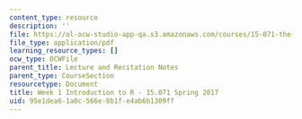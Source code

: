 ```yaml
---
content_type: resource
description: ''
file: https://ol-ocw-studio-app-qa.s3.amazonaws.com/courses/15-071-the-analytics-edge-spring-2017/95e1dea61a0c566e8b1fe4ab6b1309ff_MIT15_071S17_Unit1_IntroductionR.pdf
file_type: application/pdf
learning_resource_types: []
ocw_type: OCWFile
parent_title: Lecture and Recitation Notes
parent_type: CourseSection
resourcetype: Document
title: Week 1 Introduction to R - 15.071 Spring 2017
uid: 95e1dea6-1a0c-566e-8b1f-e4ab6b1309ff
---
```

